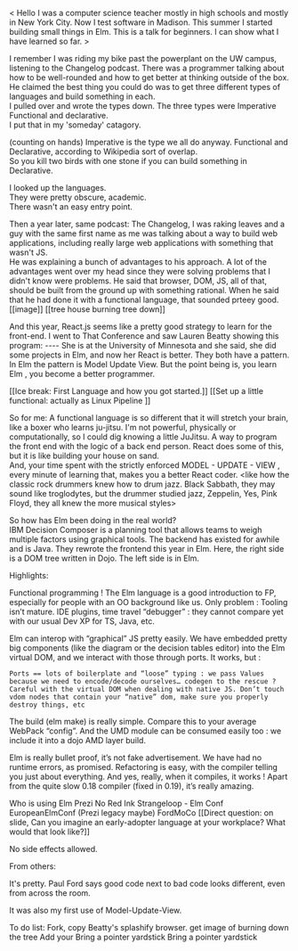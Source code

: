 < Hello I was a computer science teacher mostly in high schools and mostly in  New York City.  Now I test software in Madison.   This summer I started building small things in Elm.    This is a talk for beginners.  I can show what I have learned so far. > 

I remember I was riding my bike past the powerplant on the UW campus, listening to the Changelog podcast.  There was a programmer talking about how to be well-rounded and how to get better at thinking outside of the box.  He claimed the best thing you could do was to get three different types of languages and build something in each.  
I pulled over and wrote the types down.
The three types were 
Imperative
Functional
and declarative.  
I put that in my 'someday' catagory.

(counting on hands) Imperative is the type we all do anyway.
Functional and Declarative, according to Wikipedia sort of overlap.  
So you kill two birds with one stone if you can build something in Declarative.  

I looked up the languages.  
They were pretty obscure, academic.  
There wasn't an easy entry point.


Then a year later, same podcast: The Changelog,
I was raking leaves and a guy with the same first name as me 
was talking about a way to build web applications, including really large web applications with something that wasn't JS.  
He was explaining a bunch of advantages to his approach.  A lot of the advantages went over my head since they were solving problems that I didn't know were problems.
He said that browser, DOM, JS, all of that, should be built from the ground up with something rational.  When he said that he had done it with a functional language, that sounded prteey good.  
[[image]] [[tree house burning tree down]]

And this year, React.js seems like a pretty good strategy to learn for the front-end.  I went to That Conference and saw Lauren Beatty showing this program:  ----
She is at the University of Minnesota and she said, she did some projects in Elm, and now her React is better.  They both have a pattern.  In Elm the pattern is Model Update View.  But the point being is, you learn Elm , you become a better programmer.

[[Ice break: First Language and how you got started.]]
[[Set up a little functional: actually as Linux Pipeline ]]


So for me:
A functional language is so different that it will stretch your brain, like a boxer who learns ju-jitsu.  I'm not powerful, physically or computationally, so I could dig knowing a little JuJitsu.
A way to program the front end with the logic of a back end person.  React does some of this, but it is like building your house on sand.  
And, your time spent with the strictly enforced MODEL - UPDATE - VIEW , every minute of learning that, makes you a better React coder.  <like how the classic rock drummers knew how to drum jazz.  Black Sabbath, they may sound like troglodytes, but the drummer studied jazz, Zeppelin, Yes, Pink Floyd, they all knew the more musical styles>

So how has Elm been doing in the real world?  
IBM Decision Composer is a planning tool that allows teams to weigh multiple factors using graphical tools.  The backend has existed for awhile and is Java.  They rewrote the frontend this year in Elm. Here, the right side is a DOM tree written in Dojo.  The left side is in Elm.

Highlights:

Functional programming ! The Elm language is a good introduction to FP, especially for people with an OO background like us. Only problem :
    Tooling isn’t mature. IDE plugins, time travel “debugger” : they cannot compare yet with our usual Dev XP for TS, Java, etc.

Elm can interop with “graphical” JS pretty easily. We have embedded pretty big components (like the diagram or the decision tables editor) into the Elm virtual DOM, and we interact with those through ports. It works, but :

    Ports == lots of boilerplate and “loose” typing : we pass Values because we need to encode/decode ourselves… codegen to the rescue ?
    Careful with the virtual DOM when dealing with native JS. Don’t touch vdom nodes that contain your “native” dom, make sure you properly destroy things, etc

The build (elm make) is really simple. Compare this to your average WebPack “config”. And the UMD module can be consumed easily too : we include it into a dojo AMD layer build.

Elm is really bullet proof, it’s not fake advertisement. We have had no runtime errors, as promised. Refactoring is easy, with the compiler telling you just about everything. And yes, really, when it compiles, it works ! Apart from the quite slow 0.18 compiler (fixed in 0.19), it’s really amazing.

Who is using Elm
Prezi
No Red Ink
Strangeloop - Elm Conf EuropeanElmConf (Prezi legacy maybe)
FordMoCo
[[Direct question: on slide, Can you imagine an early-adopter language at your workplace? What would that look like?]]


No side effects allowed.
<slide>

From others:


It's pretty.  Paul Ford says good code next to bad code looks different, even from across the room. 


It was also my first use of Model-Update-View.


To do list:
Fork, copy Beatty's splashify browser.
get image of burning down the tree
Add your <turna nd talks>
Bring a pointer yardstick
Bring a pointer yardstick